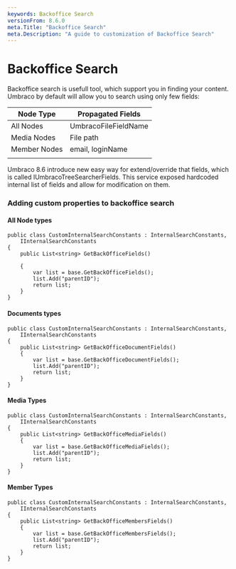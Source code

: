 ```yaml
---
keywords: Backoffice Search
versionFrom: 8.6.0
meta.Title: "Backoffice Search"
meta.Description: "A guide to customization of Backoffice Search"
---
```


# Backoffice Search

Backoffice search is usefull tool, which support you in finding your content. Umbraco by default will allow you to search using only few fields: 

| Node Type    | Propagated Fields    |
| ------------ | -------------------- |
| All Nodes    | UmbracoFileFieldName |
| Media Nodes  | File path            |
| Member Nodes | email, loginName     |
|              |                      |

Umbraco 8.6 introduce new easy way for extend/override that fields, which is called IUmbracoTreeSearcherFields. This service exposed hardcoded internal list of fields and allow for modification on them.

### Adding custom properties to backoffice search

#### All Node types

```
public class CustomInternalSearchConstants : InternalSearchConstants,     IInternalSearchConstants
{
    public List<string> GetBackOfficeFields()

    {
        var list = base.GetBackOfficeFields();
        list.Add("parentID");
        return list;
    }
}
```

#### Documents types

```
public class CustomInternalSearchConstants : InternalSearchConstants,     IInternalSearchConstants
{
    public List<string> GetBackOfficeDocumentFields()
    {
        var list = base.GetBackOfficeDocumentFields();
        list.Add("parentID");
        return list;
    }
}
```

#### Media Types

```
public class CustomInternalSearchConstants : InternalSearchConstants,     IInternalSearchConstants
{
    public List<string> GetBackOfficeMediaFields()
    {
        var list = base.GetBackOfficeMediaFields();
        list.Add("parentID");
        return list;
    }
}
```

#### Member Types

```
public class CustomInternalSearchConstants : InternalSearchConstants,     IInternalSearchConstants
{
    public List<string> GetBackOfficeMembersFields()
    {
        var list = base.GetBackOfficeMembersFields();
        list.Add("parentID");
        return list;
    }
}
```
